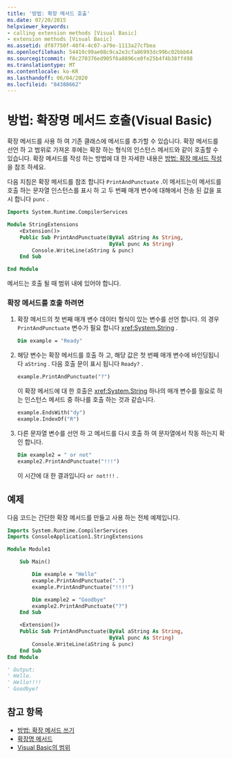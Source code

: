 ```yaml
---
title: '방법: 확장 메서드 호출'
ms.date: 07/20/2015
helpviewer_keywords:
- calling extension methods [Visual Basic]
- extension methods [Visual Basic]
ms.assetid: df07750f-40f4-4c07-a79e-1113a27cfbea
ms.openlocfilehash: 54419c99ae08c9ca2e3cfa86993dc99bc02bbb64
ms.sourcegitcommit: f8c270376ed905f6a8896ce0fe25b4f4b38ff498
ms.translationtype: MT
ms.contentlocale: ko-KR
ms.lasthandoff: 06/04/2020
ms.locfileid: "84388662"
---
```

# <a name="how-to-call-an-extension-method-visual-basic"></a>방법: 확장명 메서드 호출(Visual Basic)

확장 메서드를 사용 하 여 기존 클래스에 메서드를 추가할 수 있습니다. 확장 메서드를 선언 하 고 범위로 가져온 후에는 확장 하는 형식의 인스턴스 메서드와 같이 호출할 수 있습니다. 확장 메서드를 작성 하는 방법에 대 한 자세한 내용은 [방법: 확장 메서드 작성](./how-to-write-an-extension-method.md)을 참조 하세요.

 다음 지침은 확장 메서드를 참조 합니다 `PrintAndPunctuate` .이 메서드는이 메서드를 호출 하는 문자열 인스턴스를 표시 하 고 두 번째 매개 변수에 대해에서 전송 된 값을 표시 합니다 `punc` .

```vb
Imports System.Runtime.CompilerServices

Module StringExtensions
    <Extension()>
    Public Sub PrintAndPunctuate(ByVal aString As String,
                                 ByVal punc As String)
        Console.WriteLine(aString & punc)
    End Sub

End Module
```

메서드는 호출 될 때 범위 내에 있어야 합니다.

### <a name="to-call-an-extension-method"></a>확장 메서드를 호출 하려면

1. 확장 메서드의 첫 번째 매개 변수 데이터 형식이 있는 변수를 선언 합니다. 의 경우 `PrintAndPunctuate` 변수가 필요 합니다 <xref:System.String> .

    ```vb
    Dim example = "Ready"
    ```

2. 해당 변수는 확장 메서드를 호출 하 고, 해당 값은 첫 번째 매개 변수에 바인딩됩니다 `aString` . 다음 호출 문이 표시 됩니다 `Ready?` .

    ```vb
    example.PrintAndPunctuate("?")
    ```

     이 확장 메서드에 대 한 호출은 <xref:System.String> 하나의 매개 변수를 필요로 하는 인스턴스 메서드 중 하나를 호출 하는 것과 같습니다.

    ```vb
    example.EndsWith("dy")
    example.IndexOf("R")
    ```

3. 다른 문자열 변수를 선언 하 고 메서드를 다시 호출 하 여 문자열에서 작동 하는지 확인 합니다.

    ```vb
    Dim example2 = " or not"
    example2.PrintAndPunctuate("!!!")
    ```

     이 시간에 대 한 결과입니다 `or not!!!` .

## <a name="example"></a>예제
 다음 코드는 간단한 확장 메서드를 만들고 사용 하는 전체 예제입니다.

```vb
Imports System.Runtime.CompilerServices
Imports ConsoleApplication1.StringExtensions

Module Module1

    Sub Main()

        Dim example = "Hello"
        example.PrintAndPunctuate(".")
        example.PrintAndPunctuate("!!!!")

        Dim example2 = "Goodbye"
        example2.PrintAndPunctuate("?")
    End Sub

    <Extension()>
    Public Sub PrintAndPunctuate(ByVal aString As String,
                                 ByVal punc As String)
        Console.WriteLine(aString & punc)
    End Sub
End Module

' Output:
' Hello.
' Hello!!!!
' Goodbye?
```

## <a name="see-also"></a>참고 항목

- [방법: 확장 메서드 쓰기](./how-to-write-an-extension-method.md)
- [확장명 메서드](./extension-methods.md)
- [Visual Basic의 범위](../declared-elements/scope.md)
